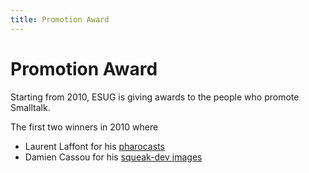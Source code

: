 ```yaml
---
title: Promotion Award
---
```


# Promotion Award

Starting from 2010, ESUG is giving awards to the people who promote Smalltalk.

The first two winners in 2010 where
- Laurent Laffont for his [pharocasts](http://www.pharocasts.com/)
- Damien Cassou for his [squeak-dev images](http://damiencassou.seasidehosting.st/Smalltalk)
